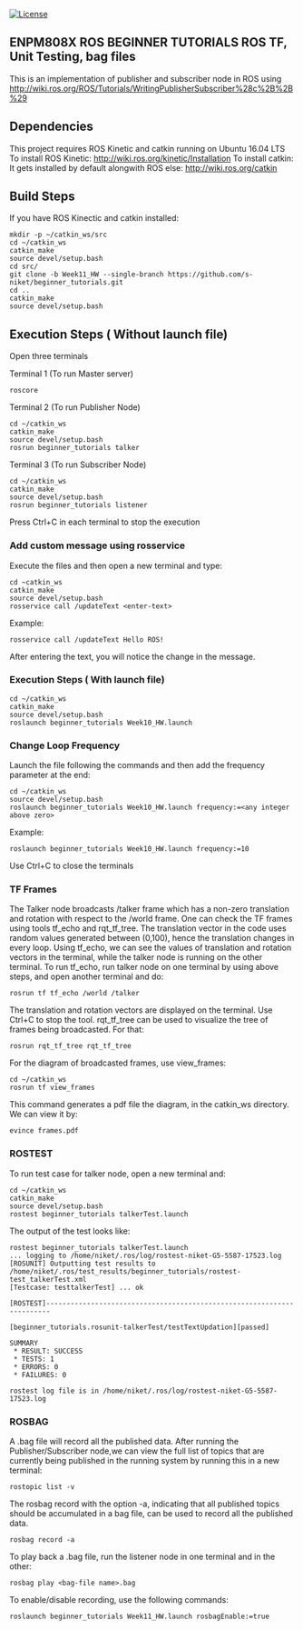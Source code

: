 [![License](https://img.shields.io/badge/License-BSD%203--Clause-blue.svg)](https://opensource.org/licenses/BSD-3-Clause)
## ENPM808X ROS BEGINNER TUTORIALS ROS TF, Unit Testing, bag files
This is an implementation of publisher and subscriber node in ROS using 
http://wiki.ros.org/ROS/Tutorials/WritingPublisherSubscriber%28c%2B%2B%29

## Dependencies
This project requires ROS Kinetic and catkin running on Ubuntu 16.04 LTS
To install ROS Kinetic:
http://wiki.ros.org/kinetic/Installation
To install catkin: 
It gets installed by default alongwith ROS
else:  http://wiki.ros.org/catkin

## Build Steps
If you have ROS Kinectic and catkin installed: 
```
mkdir -p ~/catkin_ws/src
cd ~/catkin_ws
catkin_make 
source devel/setup.bash
cd src/
git clone -b Week11_HW --single-branch https://github.com/s-niket/beginner_tutorials.git
cd ..
catkin_make
source devel/setup.bash
```

## Execution Steps ( Without launch file)
Open three terminals 

Terminal 1 (To run Master server)
```
roscore
```

Terminal 2 (To run Publisher Node)
```
cd ~/catkin_ws
catkin_make
source devel/setup.bash
rosrun beginner_tutorials talker
```
Terminal 3 (To run Subscriber Node)
```
cd ~/catkin_ws
catkin_make
source devel/setup.bash
rosrun beginner_tutorials listener
```
Press Ctrl+C in each terminal to stop the execution

### Add custom message using rosservice
Execute the files and then open a new terminal and type:
```
cd ~catkin_ws
catkin_make
source devel/setup.bash
rosservice call /updateText <enter-text>
```
Example:
```
rosservice call /updateText Hello ROS!
```

After entering the text, you will notice the change in the message. 

### Execution Steps ( With launch file)
```
cd ~/catkin_ws
catkin_make
source devel/setup.bash
roslaunch beginner_tutorials Week10_HW.launch 
```

### Change Loop Frequency
Launch the file following the commands and then add the frequency parameter at the end:
```
cd ~/catkin_ws
source devel/setup.bash
roslaunch beginner_tutorials Week10_HW.launch frequency:=<any integer above zero>
```
Example:
```
roslaunch beginner_tutorials Week10_HW.launch frequency:=10
```
Use Ctrl+C to close the terminals 

### TF Frames
The Talker node broadcasts /talker frame which has a non-zero translation and rotation with respect to the /world frame. 
One can check the TF frames using tools tf_echo and rqt_tf_tree. The translation vector in the code uses 
random values generated between (0,100), hence the translation changes in every loop. Using tf_echo, we can see 
the values of translation and rotation vectors in the terminal, while the talker node is running on the other terminal. 
To run tf_echo, run talker node on one terminal by using above steps, and open another terminal and do:
```
rosrun tf tf_echo /world /talker
```
The translation and rotation vectors are displayed on the terminal. Use Ctrl+C to stop the tool.
rqt_tf_tree can be used to visualize the tree of frames being broadcasted. For that:
```
rosrun rqt_tf_tree rqt_tf_tree
```
For the diagram of broadcasted frames, use view_frames: 
```
cd ~/catkin_ws
rosrun tf view_frames
```
This command generates a pdf file the diagram, in the catkin_ws directory. We can view it by:
```
evince frames.pdf
```
### ROSTEST

To run test case for talker node, open a new terminal and:
```
cd ~/catkin_ws
catkin_make
source devel/setup.bash
rostest beginner_tutorials talkerTest.launch
```
The output of the test looks like:
```
rostest beginner_tutorials talkerTest.launch 
... logging to /home/niket/.ros/log/rostest-niket-G5-5587-17523.log
[ROSUNIT] Outputting test results to /home/niket/.ros/test_results/beginner_tutorials/rostest-test_talkerTest.xml
[Testcase: testtalkerTest] ... ok

[ROSTEST]-----------------------------------------------------------------------

[beginner_tutorials.rosunit-talkerTest/testTextUpdation][passed]

SUMMARY
 * RESULT: SUCCESS
 * TESTS: 1
 * ERRORS: 0
 * FAILURES: 0

rostest log file is in /home/niket/.ros/log/rostest-niket-G5-5587-17523.log
```

### ROSBAG
A .bag file will record all the published data. After running the Publisher/Subscriber node,we can view the 
full list of topics that are currently being published in the running system by running this in a new terminal:
```
rostopic list -v
```
The rosbag record with the option -a, indicating that all published topics should be accumulated in a bag file,
can be used to record all the published data.
```
rosbag record -a
```
To play back a .bag file, run the listener node in one terminal and in the other:
```
rosbag play <bag-file name>.bag
```
To enable/disable recording, use the following commands:
```
roslaunch beginner_tutorials Week11_HW.launch rosbagEnable:=true
```
